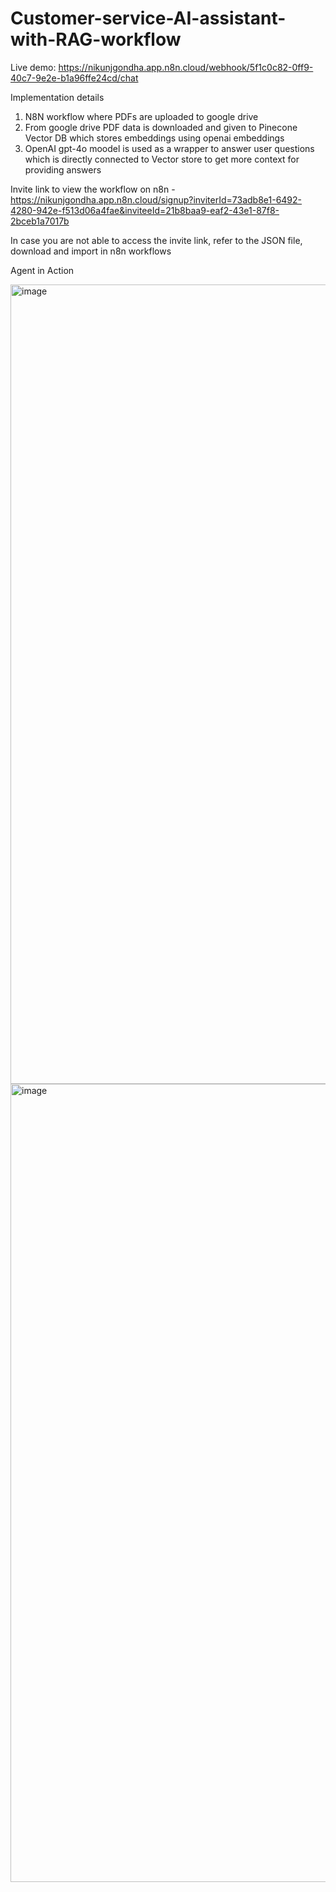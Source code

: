 # Customer-service-AI-assistant-with-RAG-workflow

Live demo: https://nikunjgondha.app.n8n.cloud/webhook/5f1c0c82-0ff9-40c7-9e2e-b1a96ffe24cd/chat

Implementation details
1. N8N workflow where PDFs are uploaded to google drive
2. From google drive PDF data is downloaded and given to Pinecone Vector DB which stores embeddings using openai embeddings
3. OpenAI gpt-4o moodel is used as a wrapper to answer user questions which is directly connected to Vector store to get more context for providing answers

Invite link to view the workflow on n8n - https://nikunjgondha.app.n8n.cloud/signup?inviterId=73adb8e1-6492-4280-942e-f513d06a4fae&inviteeId=21b8baa9-eaf2-43e1-87f8-2bceb1a7017b

In case you are not able to access the invite link, refer to the JSON file, download and import in n8n workflows


Agent in Action

<img width="1279" alt="image" src="https://github.com/user-attachments/assets/1d12c0ff-1cfd-4df9-8934-250029457c84" />

<img width="1277" alt="image" src="https://github.com/user-attachments/assets/e9472c3f-9954-449d-9307-f9fb5b219f29" />

